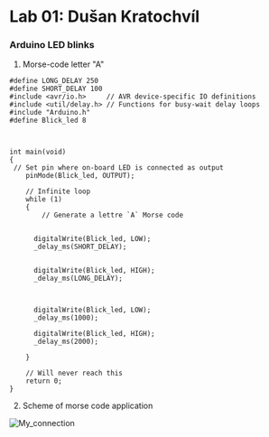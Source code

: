 # Lab 01: Dušan Kratochvíl

### Arduino LED blinks

1. Morse-code letter "A"


```
#define LONG_DELAY 250
#define SHORT_DELAY 100
#include <avr/io.h>     // AVR device-specific IO definitions
#include <util/delay.h> // Functions for busy-wait delay loops
#include "Arduino.h"
#define Blick_led 8



int main(void)
{
 // Set pin where on-board LED is connected as output
    pinMode(Blick_led, OUTPUT);

    // Infinite loop
    while (1)
    {
        // Generate a lettre `A` Morse code

    
      digitalWrite(Blick_led, LOW);
      _delay_ms(SHORT_DELAY);
      
     
      digitalWrite(Blick_led, HIGH);
      _delay_ms(LONG_DELAY);


   
      digitalWrite(Blick_led, LOW);
      _delay_ms(1000);

      digitalWrite(Blick_led, HIGH);
      _delay_ms(2000);

    }

    // Will never reach this
    return 0;
}
```
2. Scheme of morse code application

![My_connection](pictures/DE_2_Pull_Up.jpg)
